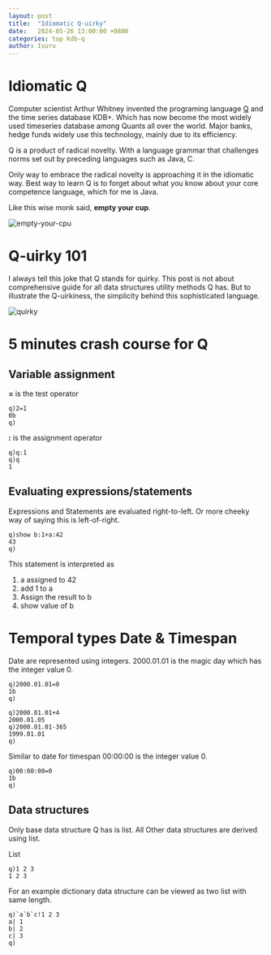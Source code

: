 ```yaml
---
layout: post
title:  "Idiomatic Q-uirky"
date:   2024-05-26 13:00:00 +0800
categories: top kdb-q
author: Isuru
---
```


# Idiomatic Q

Computer scientist Arthur Whitney invented the programing language [Q](https://code.kx.com/q4m3/0_Overview/) and the time series database KDB+.
Which has now become the most widely used timeseries database among Quants all over the world. Major banks, hedge funds widely use this technology,
mainly due to its efficiency. 

Q is a product of radical novelty. With a language grammar that challenges norms set out by preceding languages such as Java, C.

Only way to embrace the radical novelty is approaching it in the idiomatic way. 
Best way to learn Q is to forget about what you know about your core competence language, which for me is Java. 


Like this wise monk said, **empty your cup**.

![empty-your-cpu](/assets/img/kdb-q/empty_your_cup.gif)


# Q-uirky 101

I always tell this joke that Q stands for quirky. This post is not about comprehensive guide for all data structures utility methods Q has.
But to illustrate the Q-uirkiness, the simplicity behind this sophisticated language.

![quirky](/assets/img/kdb-q/quirky.gif)

# 5 minutes crash course for Q

## Variable assignment 

**=** is the test operator

```shell
q)2=1
0b
q)
```

**:** is the assignment operator

```shell
q)q:1
q)q
1
```

## Evaluating expressions/statements

Expressions and Statements are evaluated right-to-left. 
Or more cheeky way of saying this is left-of-right.

```shell
q)show b:1+a:42
43
q)
```

This statement is interpreted as 

1. a assigned to 42
2. add 1 to a
3. Assign the result to b
4. show value of b

# Temporal types Date & Timespan

Date are represented using integers. 
2000.01.01 is the magic day which has the integer value 0.
```shell
q)2000.01.01=0
1b
q)
```

```shell
q)2000.01.01+4
2000.01.05
q)2000.01.01-365
1999.01.01
q)
```

Similar to date for timespan 00:00:00 is the integer value 0.

```shell
q)00:00:00=0
1b
q)
```

## Data structures

Only base data structure Q has is list. All Other data structures are derived using list.

List
```shell
q)1 2 3
1 2 3
```

For an example dictionary data structure can be viewed as two list with same length. 

```shell
q)`a`b`c!1 2 3
a| 1
b| 2
c| 3
q)
```